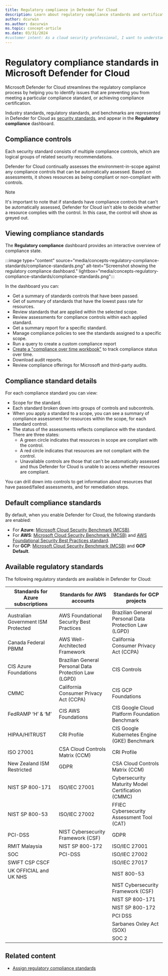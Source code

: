 ```yaml
---
title: Regulatory compliance in Defender for Cloud
description: Learn about regulatory compliance standards and certification in Microsoft Defender for Cloud, and how it helps ensure compliance with industry regulations.
author: dcurwin
ms.author: dacurwin
ms.topic: concept-article
ms.date: 03/31/2024
#customer intent: As a cloud security professional, I want to understand how Defender for Cloud helps me meet regulatory compliance standards, so that I can ensure my organization is compliant with industry standards and regulations.
---
```


# Regulatory compliance standards in Microsoft Defender for Cloud

Microsoft Defender for Cloud streamlines the regulatory compliance process by helping you to identify issues that are preventing you from meeting a particular compliance standard, or achieving compliance certification.

Industry standards, regulatory standards, and benchmarks are represented in Defender for Cloud as [security standards](security-policy-concept.md), and appear in the **Regulatory compliance** dashboard.

## Compliance controls

Each security standard consists of multiple compliance controls, which are logical groups of related security recommendations.

Defender for Cloud continually assesses the environment-in-scope against any compliance controls that can be automatically assessed. Based on assessments, it shows resources as being compliant or non-compliant with controls.

> [!NOTE]
> It's important to note that if standards have compliance controls that can't be automatically assessed, Defender for Cloud isn't able to decide whether a resource complies with the control. In this case, the control will show as greyed out.

## Viewing compliance standards

The **Regulatory compliance** dashboard provides an interactive overview of compliance state.

:::image type="content" source="media/concepts-regulatory-compliance-standards/compliance-standards.png" alt-text="Screenshot showing the regulatory compliance dashboard." lightbox="media/concepts-regulatory-compliance-standards/compliance-standards.png":::

In the dashboard you can:

- Get a summary of standards controls that have been passed.
- Get of summary of standards that have the lowest pass rate for resources.
- Review standards that are applied within the selected scope.
- Review assessments for compliance controls within each applied standard.
- Get a summary report for a specific standard.
- Manage compliance policies to see the standards assigned to a specific scope.
- Run a query to create a custom compliance report
- [Create a "compliance over time workbook"](custom-dashboards-azure-workbooks.md) to track compliance status over time.
- Download audit reports.
- Review compliance offerings for Microsoft and third-party audits.

## Compliance standard details

For each compliance standard you can view:

- Scope for the standard.
- Each standard broken down into groups of controls and subcontrols.
- When you apply a standard to a scope, you can see a summary of compliance assessment for resources within the scope, for each standard control.
- The status of the assessments reflects compliance with the standard. There are three states:
  - A green circle indicates that resources in scope are compliant with the control.
  - A red circle indicates that resources are not compliant with the control.
  - Unavailable controls are those that can't be automatically assessed and thus Defender for Cloud is unable to access whether resources are compliant.

You can drill down into controls to get information about resources that have passed/failed assessments, and for remediation steps.

## Default compliance standards

By default, when you enable Defender for Cloud, the following standards are enabled:

- For **Azure**: [Microsoft Cloud Security Benchmark (MCSB)](concept-regulatory-compliance.md).
- For **AWS**: [Microsoft Cloud Security Benchmark (MCSB)](concept-regulatory-compliance.md) and [AWS Foundational Security Best Practices standard](https://docs.aws.amazon.com/securityhub/latest/userguide/fsbp-standard.html).
- For **GCP**: [Microsoft Cloud Security Benchmark (MCSB)](concept-regulatory-compliance.md) and **GCP Default**.

## Available regulatory standards

The following regulatory standards are available in Defender for Cloud:

| Standards for Azure subscriptions | Standards for AWS accounts | Standards for GCP projects |
|--|--|--|
| Australian Government ISM Protected | AWS Foundational Security Best Practices | Brazilian General Personal Data Protection Law (LGPD)|
| Canada Federal PBMM | AWS Well-Architected Framework | California Consumer Privacy Act (CCPA)|
| CIS Azure Foundations | Brazilian General Personal Data Protection Law (LGPD) | CIS Controls|
| CMMC | California Consumer Privacy Act (CCPA) | CIS GCP Foundations|
| FedRAMP ‘H’ & ‘M’ | CIS AWS Foundations | CIS Google Cloud Platform Foundation Benchmark|
| HIPAA/HITRUST | CRI Profile | CIS Google Kubernetes Engine (GKE) Benchmark|
| ISO 27001 | CSA Cloud Controls Matrix (CCM) | CRI Profile|
| New Zealand ISM Restricted | GDPR | CSA Cloud Controls Matrix (CCM)|
| NIST SP 800-171 | ISO/IEC 27001 | Cybersecurity Maturity Model Certification (CMMC)|
| NIST SP 800-53 | ISO/IEC 27002 | FFIEC Cybersecurity Assessment Tool (CAT)|
| PCI-DSS | NIST Cybersecurity Framework (CSF) | GDPR|
| RMIT Malaysia | NIST SP 800-172 | ISO/IEC 27001|
| SOC | PCI-DSS | ISO/IEC 27002|
| SWIFT CSP CSCF | | ISO/IEC 27017|
| UK OFFICIAL and UK NHS | | NIST 800-53|
| | | NIST Cybersecurity Framework (CSF)|
| | | NIST SP 800-171|
| | | NIST SP 800-172|
| | | PCI DSS|
| | | Sarbanes Oxley Act (SOX)|
| | | SOC 2|

## Related content

- [Assign regulatory compliance standards](update-regulatory-compliance-packages.md)
